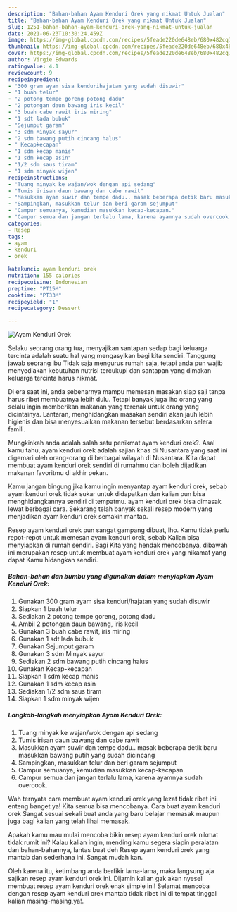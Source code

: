 ```yaml
---
description: "Bahan-bahan Ayam Kenduri Orek yang nikmat Untuk Jualan"
title: "Bahan-bahan Ayam Kenduri Orek yang nikmat Untuk Jualan"
slug: 1251-bahan-bahan-ayam-kenduri-orek-yang-nikmat-untuk-jualan
date: 2021-06-23T10:30:24.459Z
image: https://img-global.cpcdn.com/recipes/5feade220de648eb/680x482cq70/ayam-kenduri-orek-foto-resep-utama.jpg
thumbnail: https://img-global.cpcdn.com/recipes/5feade220de648eb/680x482cq70/ayam-kenduri-orek-foto-resep-utama.jpg
cover: https://img-global.cpcdn.com/recipes/5feade220de648eb/680x482cq70/ayam-kenduri-orek-foto-resep-utama.jpg
author: Virgie Edwards
ratingvalue: 4.1
reviewcount: 9
recipeingredient:
- "300 gram ayam sisa kendurihajatan yang sudah disuwir"
- "1 buah telur"
- "2 potong tempe goreng potong dadu"
- "2 potongan daun bawang iris kecil"
- "3 buah cabe rawit iris miring"
- "1 sdt lada bubuk"
- "Sejumput garam"
- "3 sdm Minyak sayur"
- "2 sdm bawang putih cincang halus"
- " Kecapkecapan"
- "1 sdm kecap manis"
- "1 sdm kecap asin"
- "1/2 sdm saus tiram"
- "1 sdm minyak wijen"
recipeinstructions:
- "Tuang minyak ke wajan/wok dengan api sedang"
- "Tumis irisan daun bawang dan cabe rawit"
- "Masukkan ayam suwir dan tempe dadu.. masak beberapa detik baru masukkan bawang putih yang sudah dicincang"
- "Sampingkan, masukkan telur dan beri garam sejumput"
- "Campur semuanya, kemudian masukkan kecap-kecapan."
- "Campur semua dan jangan terlalu lama, karena ayamnya sudah overcook."
categories:
- Resep
tags:
- ayam
- kenduri
- orek

katakunci: ayam kenduri orek 
nutrition: 155 calories
recipecuisine: Indonesian
preptime: "PT15M"
cooktime: "PT33M"
recipeyield: "1"
recipecategory: Dessert

---
```



![Ayam Kenduri Orek](https://img-global.cpcdn.com/recipes/5feade220de648eb/680x482cq70/ayam-kenduri-orek-foto-resep-utama.jpg)

Selaku seorang orang tua, menyajikan santapan sedap bagi keluarga tercinta adalah suatu hal yang mengasyikan bagi kita sendiri. Tanggung jawab seorang ibu Tidak saja mengurus rumah saja, tetapi anda pun wajib menyediakan kebutuhan nutrisi tercukupi dan santapan yang dimakan keluarga tercinta harus nikmat.

Di era  saat ini, anda sebenarnya mampu memesan masakan siap saji tanpa harus ribet membuatnya lebih dulu. Tetapi banyak juga lho orang yang selalu ingin memberikan makanan yang terenak untuk orang yang dicintainya. Lantaran, menghidangkan masakan sendiri akan jauh lebih higienis dan bisa menyesuaikan makanan tersebut berdasarkan selera famili. 



Mungkinkah anda adalah salah satu penikmat ayam kenduri orek?. Asal kamu tahu, ayam kenduri orek adalah sajian khas di Nusantara yang saat ini digemari oleh orang-orang di berbagai wilayah di Nusantara. Kita dapat membuat ayam kenduri orek sendiri di rumahmu dan boleh dijadikan makanan favoritmu di akhir pekan.

Kamu jangan bingung jika kamu ingin menyantap ayam kenduri orek, sebab ayam kenduri orek tidak sukar untuk didapatkan dan kalian pun bisa menghidangkannya sendiri di tempatmu. ayam kenduri orek bisa dimasak lewat berbagai cara. Sekarang telah banyak sekali resep modern yang menjadikan ayam kenduri orek semakin mantap.

Resep ayam kenduri orek pun sangat gampang dibuat, lho. Kamu tidak perlu repot-repot untuk memesan ayam kenduri orek, sebab Kalian bisa menyiapkan di rumah sendiri. Bagi Kita yang hendak mencobanya, dibawah ini merupakan resep untuk membuat ayam kenduri orek yang nikamat yang dapat Kamu hidangkan sendiri.

<!--inarticleads1-->

##### Bahan-bahan dan bumbu yang digunakan dalam menyiapkan Ayam Kenduri Orek:

1. Gunakan 300 gram ayam sisa kenduri/hajatan yang sudah disuwir
1. Siapkan 1 buah telur
1. Sediakan 2 potong tempe goreng, potong dadu
1. Ambil 2 potongan daun bawang, iris kecil
1. Gunakan 3 buah cabe rawit, iris miring
1. Gunakan 1 sdt lada bubuk
1. Gunakan Sejumput garam
1. Gunakan 3 sdm Minyak sayur
1. Sediakan 2 sdm bawang putih cincang halus
1. Gunakan  Kecap-kecapan
1. Siapkan 1 sdm kecap manis
1. Gunakan 1 sdm kecap asin
1. Sediakan 1/2 sdm saus tiram
1. Siapkan 1 sdm minyak wijen




<!--inarticleads2-->

##### Langkah-langkah menyiapkan Ayam Kenduri Orek:

1. Tuang minyak ke wajan/wok dengan api sedang
1. Tumis irisan daun bawang dan cabe rawit
1. Masukkan ayam suwir dan tempe dadu.. masak beberapa detik baru masukkan bawang putih yang sudah dicincang
1. Sampingkan, masukkan telur dan beri garam sejumput
1. Campur semuanya, kemudian masukkan kecap-kecapan.
1. Campur semua dan jangan terlalu lama, karena ayamnya sudah overcook.




Wah ternyata cara membuat ayam kenduri orek yang lezat tidak ribet ini enteng banget ya! Kita semua bisa mencobanya. Cara buat ayam kenduri orek Sangat sesuai sekali buat anda yang baru belajar memasak maupun juga bagi kalian yang telah lihai memasak.

Apakah kamu mau mulai mencoba bikin resep ayam kenduri orek nikmat tidak rumit ini? Kalau kalian ingin, mending kamu segera siapin peralatan dan bahan-bahannya, lantas buat deh Resep ayam kenduri orek yang mantab dan sederhana ini. Sangat mudah kan. 

Oleh karena itu, ketimbang anda berfikir lama-lama, maka langsung aja sajikan resep ayam kenduri orek ini. Dijamin kalian gak akan nyesel membuat resep ayam kenduri orek enak simple ini! Selamat mencoba dengan resep ayam kenduri orek mantab tidak ribet ini di tempat tinggal kalian masing-masing,ya!.

